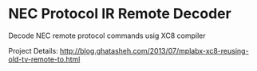NEC Protocol IR Remote Decoder
============

Decode NEC remote protocol commands usig XC8 compiler

Project Details:
http://blog.ghatasheh.com/2013/07/mplabx-xc8-reusing-old-tv-remote-to.html

